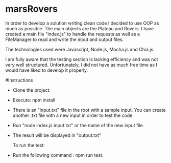 # marsRovers

In order to develop a solution writing clean code I decided to use OOP as much as possible.
The main objects are the Plateau and Rovers. I have created a main file "index.js" to handle the requests as well as a FileManager to read and write the input and output files.

The technologies used were Javascript, Node.js, Mocha.js and Chia.js.

I am fully aware that the testing section is lacking efficiency and was not very well structured. Unfortunately, I did not have as much free time as I would have liked to develop it properly.

#Instructions
- Clone the project.
- Execute: npm install
- There is an "input.txt" file in the root with a sample input. You can create another .txt file with a new input in order to test the code.
- Run "node index.js input.txt" or the name of the new input file.
- The result will be displayed in "output.txt"

  To run the test:
- Run the following command : npm run test.


